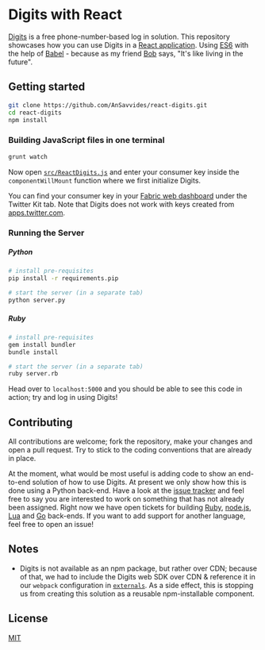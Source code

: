 # Digits with React

[Digits](https://get.digits.com/) is a free phone-number-based log in solution. This repository showcases how you can use Digits in a [React application](http://facebook.github.io/react/). Using [ES6](http://www.ecma-international.org/publications/files/ECMA-ST/Ecma-262.pdf) with the help of [Babel](http://babeljs.io/) - because as my friend [Bob](https://twitter.com/bobbyrenwick) says, "It's like living in the future".

## Getting started

```bash
git clone https://github.com/AnSavvides/react-digits.git
cd react-digits
npm install
```

### Building JavaScript files in one terminal

```bash
grunt watch
```

Now open [`src/ReactDigits.js`](src/ReactDigits.js) and enter your consumer key inside the `componentWillMount` function where we first initialize Digits.

You can find your consumer key in your [Fabric web dashboard](https://fabric.io/dashboard) under the Twitter Kit tab. Note that Digits does not work with keys created from [apps.twitter.com](apps.twitter.com).

### Running the Server

##### Python
```bash
# install pre-requisites
pip install -r requirements.pip

# start the server (in a separate tab)
python server.py
```

##### Ruby
```bash
# install pre-requisites
gem install bundler
bundle install

# start the server (in a separate tab)
ruby server.rb
```

Head over to `localhost:5000` and you should be able to see this code in action; try and log in using Digits!

## Contributing

All contributions are welcome; fork the repository, make your changes and open a pull request. Try to stick to the coding conventions that are already in place.

At the moment, what would be most useful is adding code to show an end-to-end solution of how to use Digits. At present we only show how this is done using a Python back-end.
Have a look at the [issue tracker](https://github.com/AnSavvides/react-digits/issues) and feel free to say you are interested to work on something that has not already been assigned. Right now we have open tickets for building [Ruby](https://github.com/AnSavvides/react-digits/issues/1), [node.js](https://github.com/AnSavvides/react-digits/issues/3), [Lua](https://github.com/AnSavvides/react-digits/issues/2) and [Go](https://github.com/AnSavvides/react-digits/issues/4) back-ends. If you want to add support for another language, feel free to open an issue!

## Notes

- Digits is not available as an npm package, but rather over CDN; because of that, we had to include the Digits web SDK over CDN & reference it in our `webpack` configuration in [`externals`](http://webpack.github.io/docs/library-and-externals.html). As a side effect, this is stopping us from creating this solution as a reusable npm-installable component.

## License

[MIT](LICENSE)
